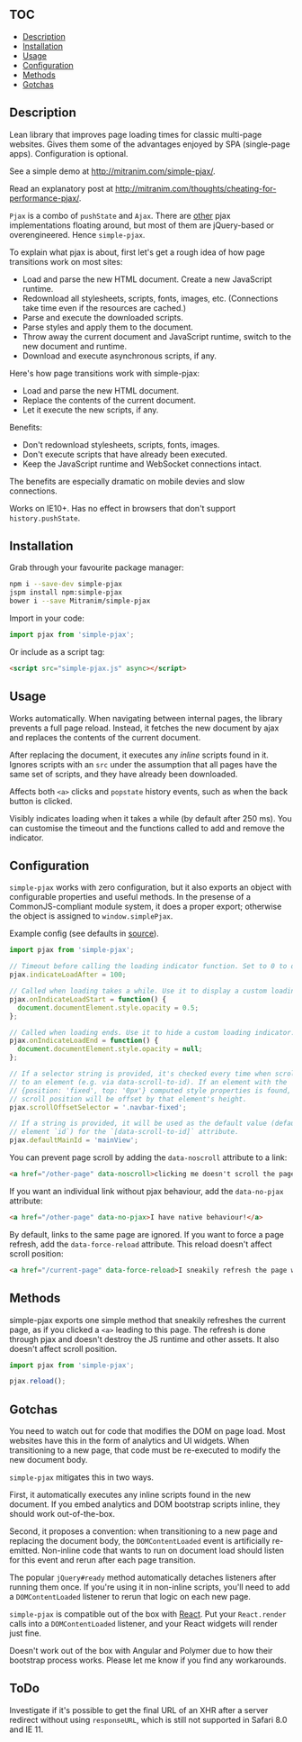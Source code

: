 ## TOC

* [Description](#description)
* [Installation](#installation)
* [Usage](#usage)
* [Configuration](#configuration)
* [Methods](#methods)
* [Gotchas](#gotchas)

## Description

Lean library that improves page loading times for classic multi-page websites.
Gives them some of the advantages enjoyed by SPA (single-page apps).
Configuration is optional.

See a simple demo at http://mitranim.com/simple-pjax/.

Read an explanatory post at http://mitranim.com/thoughts/cheating-for-performance-pjax/.

`Pjax` is a combo of `pushState` and `Ajax`. There are
[other](https://github.com/defunkt/jquery-pjax) pjax implementations floating
around, but most of them are jQuery-based or overengineered. Hence `simple-pjax`.

To explain what pjax is about, first let's get a rough idea of how page
transitions work on most sites:
* Load and parse the new HTML document. Create a new JavaScript runtime.
* Redownload all stylesheets, scripts, fonts, images, etc. (Connections take time even if the resources are cached.)
* Parse and execute the downloaded scripts.
* Parse styles and apply them to the document.
* Throw away the current document and JavaScript runtime, switch to the new document and runtime.
* Download and execute asynchronous scripts, if any.

Here's how page transitions work with simple-pjax:
* Load and parse the new HTML document.
* Replace the contents of the current document.
* Let it execute the new scripts, if any.

Benefits:
* Don't redownload stylesheets, scripts, fonts, images.
* Don't execute scripts that have already been executed.
* Keep the JavaScript runtime and WebSocket connections intact.

The benefits are especially dramatic on mobile devies and slow connections.

Works on IE10+. Has no effect in browsers that don't support
`history.pushState`.

## Installation

Grab through your favourite package manager:

```sh
npm i --save-dev simple-pjax
jspm install npm:simple-pjax
bower i --save Mitranim/simple-pjax
```

Import in your code:

```javascript
import pjax from 'simple-pjax';
```

Or include as a script tag:

```html
<script src="simple-pjax.js" async></script>
```

## Usage

Works automatically. When navigating between internal pages, the library
prevents a full page reload. Instead, it fetches the new document by ajax and
replaces the contents of the current document.

After replacing the document, it executes any _inline_ scripts found in it.
Ignores scripts with an `src` under the assumption that all pages have the same
set of scripts, and they have already been downloaded.

Affects both `<a>` clicks and `popstate` history events, such as when the back
button is clicked.

Visibly indicates loading when it takes a while (by default after 250 ms). You
can customise the timeout and the functions called to add and remove the
indicator.

## Configuration

`simple-pjax` works with zero configuration, but it also exports an object with
configurable properties and useful methods. In the presense of a
CommonJS-compliant module system, it does a proper export; otherwise the object
is assigned to `window.simplePjax`.

Example config (see defaults in [source](src/simple-pjax.ts)).

```javascript
import pjax from 'simple-pjax';

// Timeout before calling the loading indicator function. Set to 0 to disable.
pjax.indicateLoadAfter = 100;

// Called when loading takes a while. Use it to display a custom loading indicator.
pjax.onIndicateLoadStart = function() {
  document.documentElement.style.opacity = 0.5;
};

// Called when loading ends. Use it to hide a custom loading indicator.
pjax.onIndicateLoadEnd = function() {
  document.documentElement.style.opacity = null;
};

// If a selector string is provided, it's checked every time when scrolling
// to an element (e.g. via data-scroll-to-id). If an element with the
// {position: 'fixed', top: '0px'} computed style properties is found, the
// scroll position will be offset by that element's height.
pjax.scrollOffsetSelector = '.navbar-fixed';

// If a string is provided, it will be used as the default value (default
// element `id`) for the `[data-scroll-to-id]` attribute.
pjax.defaultMainId = 'mainView';
```

You can prevent page scroll by adding the `data-noscroll` attribute to a
link:

```html
<a href="/other-page" data-noscroll>clicking me doesn't scroll the page!</a>
```

If you want an individual link without pjax behaviour, add the `data-no-pjax`
attribute:

```html
<a href="/other-page" data-no-pjax>I have native behaviour!</a>
```

By default, links to the same page are ignored. If you want to force a page
refresh, add the `data-force-reload` attribute. This reload doesn't affect
scroll position:

```html
<a href="/current-page" data-force-reload>I sneakily refresh the page when clicked!</a>
```

## Methods

simple-pjax exports one simple method that sneakily refreshes the current page,
as if you clicked a `<a>` leading to this page. The refresh is done through pjax
and doesn't destroy the JS runtime and other assets. It also doesn't affect
scroll position.

```js
import pjax from 'simple-pjax';

pjax.reload();
```

## Gotchas

You need to watch out for code that modifies the DOM on page load. Most websites
have this in the form of analytics and UI widgets. When transitioning to a new
page, that code must be re-executed to modify the new document body.

`simple-pjax` mitigates this in two ways.

First, it automatically executes any inline scripts found in the new document.
If you embed analytics and DOM bootstrap scripts inline, they
should work out-of-the-box.

Second, it proposes a convention: when transitioning to a new page and replacing
the document body, the `DOMContentLoaded` event is artificially re-emitted.
Non-inline code that wants to run on document load should listen for this event
and rerun after each page transition.

The popular `jQuery#ready` method automatically detaches listeners after running
them once. If you're using it in non-inline scripts, you'll need to add a
`DOMContentLoaded` listener to rerun that logic on each new page.

`simple-pjax` is compatible out of the box with
[React](http://facebook.github.io/react/). Put your `React.render` calls into
a `DOMContentLoaded` listener, and your React widgets will render just fine.

Doesn't work out of the box with Angular and Polymer due to how their bootstrap
process works. Please let me know if you find any workarounds.

## ToDo

Investigate if it's possible to get the final URL of an XHR after a server
redirect without using `responseURL`, which is still not supported in Safari 8.0
and IE 11.
